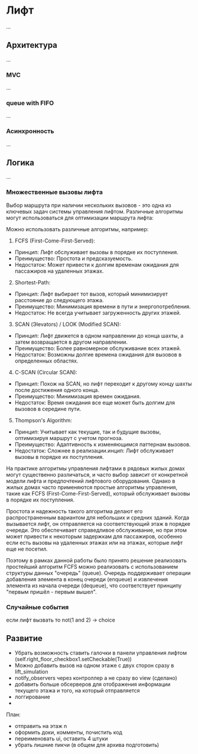 # Лифт

...

## Архитектура

...

### MVC

...

### queue with FIFO

...

### Асинхронность

...

## Логика

...

### Множественные вызовы лифта


Выбор маршрута при наличии нескольких вызовов - это одна из ключевых задач системы управления лифтом. Различные алгоритмы могут использоваться для оптимизации маршрута лифта:

Можно использовать различные алгоритмы, например:

1. FCFS (First-Come-First-Served):

- Принцип: Лифт обслуживает вызовы в порядке их поступления.
- Преимущество: Простота и предсказуемость.
- Недостаток: Может привести к долгим временам ожидания для пассажиров на удаленных этажах.

2. Shortest-Path:

- Принцип: Лифт выбирает тот вызов, который минимизирует расстояние до следующего этажа.
- Преимущество: Минимизация времени в пути и энергопотребления.
- Недостаток: Не всегда учитывает загруженность других этажей.

3. SCAN (Эlevators) / LOOK (Modified SCAN):

- Принцип: Лифт движется в одном направлении до конца шахты, а затем возвращается в другом направлении.
- Преимущество: Более равномерное обслуживание всех этажей.
- Недостаток: Возможны долгие времена ожидания для вызовов в определенных областях.

4. C-SCAN (Circular SCAN):

- Принцип: Похож на SCAN, но лифт переходит к другому концу шахты после достижения одного конца.
- Преимущество: Минимизация времен ожидания.
- Недостаток: Время ожидания все еще может быть долгим для вызовов в середине пути.

5. Thompson's Algorithm:

- Принцип: Учитывает как текущие, так и будущие вызовы, оптимизируя маршрут с учетом прогноза.
- Преимущество: Адаптивность к изменяющимся паттернам вызовов.
- Недостаток: Сложнее в реализации.инцип: Лифт обслуживает вызовы в порядке их поступления.

На практике алгоритмы управления лифтами в рядовых жилых домах могут существенно различаться, и часто выбор зависит от конкретной модели лифта и предпочтений лифтового оборудования. Однако в жилых домах часто применяются простые алгоритмы управления, такие как FCFS (First-Come-First-Served), который обслуживает вызовы в порядке их поступления.

Простота и надежность такого алгоритма делают его распространенным вариантом для небольших и средних зданий. Когда вызывается лифт, он отправляется на соответствующий этаж в порядке очереди. Это обеспечивает справедливое обслуживание, но при этом может привести к некоторым задержкам для пассажиров, особенно если есть вызовы на удаленных этажах или на этажах, которые лифт еще не посетил.

Поэтому в рамках данной работы было принято решение реализовать простейший алгоритм FCFS можно реализовать с использованием структуры данных "очередь" (queue). Очередь поддерживает операции добавления элемента в конец очереди (enqueue) и извлечения элемента из начала очереди (dequeue), что соответствует принципу "первым пришёл - первым вышел".

### Случайные события

если лифт вызвать то not(1 and 2) -> choice

## Развитие

* Убрать возможность ставить галочки в панели управления лифтом (self.right_floor_checkbox1.setCheckable(True))
* Можно добавить вызов на одном этаже с двух сторон сразу в lift_simulation
* notify_observers через контроллер а не сразу во view (сделано)
* добавить больше обсерверов для отображения информации текущего этажа и того, на который отправляется
* логгирование
* 

План:
- отправить на этаж n
- оформить доки, комменты, почистить код
- переименовать ui, оставить 4 штуки
- убрать лишние пикчи (в общем для архива подготовить)
